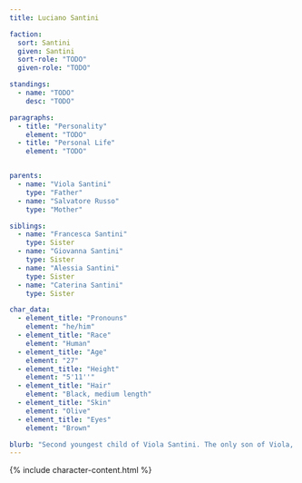 ```yaml
---
title: Luciano Santini

faction:
  sort: Santini
  given: Santini
  sort-role: "TODO"
  given-role: "TODO"

standings:
  - name: "TODO"
    desc: "TODO"

paragraphs:
  - title: "Personality"
    element: "TODO"
  - title: "Personal Life"
    element: "TODO"


parents:
  - name: "Viola Santini"
    type: "Father"
  - name: "Salvatore Russo"
    type: "Mother"

siblings:
  - name: "Francesca Santini"
    type: Sister
  - name: "Giovanna Santini"
    type: Sister
  - name: "Alessia Santini"
    type: Sister
  - name: "Caterina Santini"
    type: Sister

char_data:
  - element_title: "Pronouns"
    element: "he/him"
  - element_title: "Race"
    element: "Human"
  - element_title: "Age"
    element: "27"
  - element_title: "Height"
    element: "5'11''"
  - element_title: "Hair"
    element: "Black, medium length"
  - element_title: "Skin"
    element: "Olive"
  - element_title: "Eyes"
    element: "Brown"

blurb: "Second youngest child of Viola Santini. The only son of Viola, Luciano is often regarded as the black sheep of the family. He is disinterested and ineffectual when it comes to family affairs, lacking ambition and the necessary skills to involve himself in the family's enterprises."
---
```


{% include character-content.html %}
